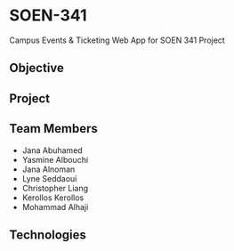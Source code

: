# SOEN-341
Campus Events &amp; Ticketing Web App for SOEN 341 Project

## Objective

## Project

## Team Members
- Jana Abuhamed
- Yasmine Albouchi
- Jana Alnoman
- Lyne Seddaoui
- Christopher Liang
- Kerollos Kerollos
- Mohammad Alhaji
  
## Technologies


